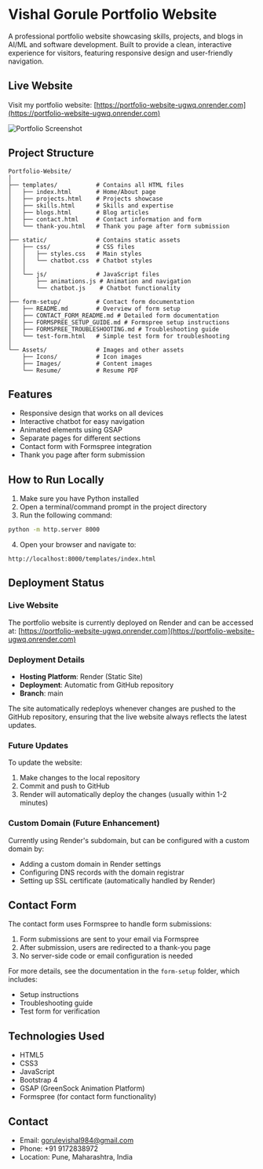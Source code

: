 # Vishal Gorule Portfolio Website

A professional portfolio website showcasing skills, projects, and blogs in AI/ML and software development. Built to provide a clean, interactive experience for visitors, featuring responsive design and user-friendly navigation.

## Live Website

Visit my portfolio website: [https://portfolio-website-ugwq.onrender.com](https://portfolio-website-ugwq.onrender.com)

![Portfolio Screenshot](Assets/Images/portfolio-screenshot.jpg)

## Project Structure

```
Portfolio-Website/
│
├── templates/           # Contains all HTML files
│   ├── index.html       # Home/About page
│   ├── projects.html    # Projects showcase
│   ├── skills.html      # Skills and expertise
│   ├── blogs.html       # Blog articles
│   ├── contact.html     # Contact information and form
│   └── thank-you.html   # Thank you page after form submission
│
├── static/              # Contains static assets
│   ├── css/             # CSS files
│   │   ├── styles.css   # Main styles
│   │   └── chatbot.css  # Chatbot styles
│   │
│   └── js/              # JavaScript files
│       ├── animations.js # Animation and navigation
│       └── chatbot.js    # Chatbot functionality
│
├── form-setup/          # Contact form documentation
│   ├── README.md        # Overview of form setup
│   ├── CONTACT_FORM_README.md # Detailed form documentation
│   ├── FORMSPREE_SETUP_GUIDE.md # Formspree setup instructions
│   ├── FORMSPREE_TROUBLESHOOTING.md # Troubleshooting guide
│   └── test-form.html   # Simple test form for troubleshooting
│
└── Assets/              # Images and other assets
    ├── Icons/           # Icon images
    ├── Images/          # Content images
    └── Resume/          # Resume PDF
```

## Features

- Responsive design that works on all devices
- Interactive chatbot for easy navigation
- Animated elements using GSAP
- Separate pages for different sections
- Contact form with Formspree integration
- Thank you page after form submission

## How to Run Locally

1. Make sure you have Python installed
2. Open a terminal/command prompt in the project directory
3. Run the following command:

```bash
python -m http.server 8000
```

4. Open your browser and navigate to:

```
http://localhost:8000/templates/index.html
```

## Deployment Status

### Live Website

The portfolio website is currently deployed on Render and can be accessed at:
[https://portfolio-website-ugwq.onrender.com](https://portfolio-website-ugwq.onrender.com)

### Deployment Details

- **Hosting Platform**: Render (Static Site)
- **Deployment**: Automatic from GitHub repository
- **Branch**: main

The site automatically redeploys whenever changes are pushed to the GitHub repository, ensuring that the live website always reflects the latest updates.

### Future Updates

To update the website:
1. Make changes to the local repository
2. Commit and push to GitHub
3. Render will automatically deploy the changes (usually within 1-2 minutes)

### Custom Domain (Future Enhancement)

Currently using Render's subdomain, but can be configured with a custom domain by:
- Adding a custom domain in Render settings
- Configuring DNS records with the domain registrar
- Setting up SSL certificate (automatically handled by Render)

## Contact Form

The contact form uses Formspree to handle form submissions:

1. Form submissions are sent to your email via Formspree
2. After submission, users are redirected to a thank-you page
3. No server-side code or email configuration is needed

For more details, see the documentation in the `form-setup` folder, which includes:
- Setup instructions
- Troubleshooting guide
- Test form for verification

## Technologies Used

- HTML5
- CSS3
- JavaScript
- Bootstrap 4
- GSAP (GreenSock Animation Platform)
- Formspree (for contact form functionality)

## Contact

- Email: gorulevishal984@gmail.com
- Phone: +91 9172838972
- Location: Pune, Maharashtra, India
